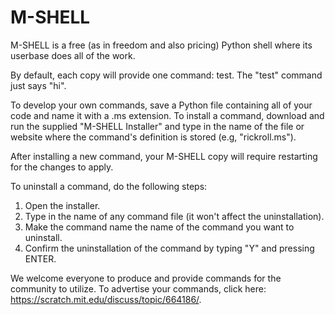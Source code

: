 # M-SHELL
M-SHELL is a free (as in freedom and also pricing) Python shell where its userbase does all of the work.

By default, each copy will provide one command: test.
The "test" command just says "hi".

To develop your own commands, save a Python file containing all of your code and name it with a .ms extension.
To install a command, download and run the supplied "M-SHELL Installer" and type in the name of the file or website where the command's definition is stored (e.g, "rickroll.ms").

After installing a new command, your M-SHELL copy will require restarting for the changes to apply.

To uninstall a command, do the following steps:
1. Open the installer.
2. Type in the name of any command file (it won't affect the uninstallation).
3. Make the command name the name of the command you want to uninstall.
4. Confirm the uninstallation of the command by typing "Y" and pressing ENTER.

We welcome everyone to produce and provide commands for the community to utilize. To advertise your commands, click here: https://scratch.mit.edu/discuss/topic/664186/.
